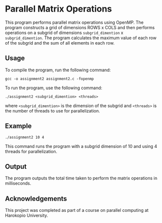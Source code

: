 # Parallel Matrix Operations
This program performs parallel matrix operations using OpenMP. The program constructs a grid of dimensions ROWS x COLS and then performs operations on a subgrid of dimensions `subgrid_dimention` x `subgrid_dimention`. The program calculates the maximum value of each row of the subgrid and the sum of all elements in each row.

## Usage
To compile the program, run the following command:
```
gcc -o assignment2 assignment2.c -fopenmp
```
To run the program, use the following command:
```
./assignment2 <subgrid_dimention> <threads>
```
where `<subgrid_dimention>` is the dimension of the subgrid and `<threads>` is the number of threads to use for parallelization.

## Example
```
./assignment2 10 4
```
This command runs the program with a subgrid dimension of 10 and using 4 threads for parallelization.

## Output
The program outputs the total time taken to perform the matrix operations in milliseconds.

## Acknowledgements

This project was completed as part of a course on parallel computing at Harokopio University.

